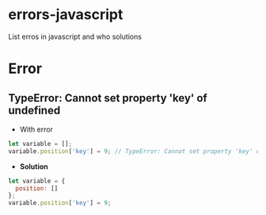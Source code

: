 # errors-javascript
List erros in javascript and who solutions

# Error

## TypeError: Cannot set property 'key' of undefined
- With error
```javascript
let variable = [];
variable.position['key'] = 9; // TypeError: Cannot set property 'key' of undefined
```
- **Solution**
```javascript
let variable = {
  position: []
};
variable.position['key'] = 9; 
```
